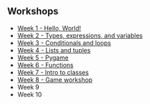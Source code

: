 ## Workshops
* [Week 1 - Hello, World!](week01/)
* [Week 2 - Types, expressions, and variables](week02/)
* [Week 3 - Conditionals and loops](week03/)
* [Week 4 - Lists and tuples](week04/)
* [Week 5 - Pygame](week05/)
* [Week 6 - Functions](week06/)
* [Week 7 - Intro to classes](week07/)
* [Week 8 - Game workshop](week08/)
* Week 9
* Week 10
